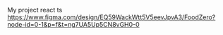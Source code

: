 My project react ts https://www.figma.com/design/EQ59WackWtt5V5eevJpvA3/FoodZero?node-id=0-1&p=f&t=ng7UA5Up5CN8vGH0-0
